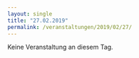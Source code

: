 ```yaml
---
layout: single
title: "27.02.2019"
permalink: /veranstaltungen/2019/02/27/
---
```


Keine Veranstaltung an diesem Tag.
